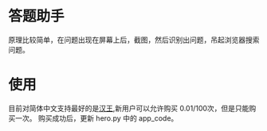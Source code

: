 # 答题助手
原理比较简单，在问题出现在屏幕上后，截图，然后识别出问题，吊起浏览器搜索问题。

# 使用
目前对简体中文支持最好的是[汉王](https://market.aliyun.com/products/57124001/cmapi011523.html?spm=5176.2020520132.101.6.tBD5Xm#sku=yuncode552300000),新用户可以允许购买 0.01/100次，但是只能购买一次。
购买成功后，更新 hero.py 中的 app_code。